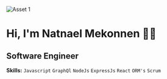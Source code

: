 ![Asset 1](https://user-images.githubusercontent.com/56589773/189534916-d96788e5-efde-4cf6-9024-134675a5397b.svg)
# Hi, I'm Natnael Mekonnen 👋🏾
## Software Engineer
**Skills:** `Javascript` `GraphQl` `NodeJs` `ExpressJs` `React` `ORM's` `Scrum`
